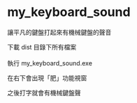 # my_keyboard_sound

讓平凡的鍵盤打起來有機械鍵盤的聲音

下載 dist 目錄下所有檔案<br>
<br>
執行 my_keyboard_sound.exe <br>

在右下會出現「肥」功能視窗<br>

之後打字就會有機械鍵盤聲
